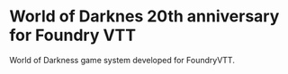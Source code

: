 # World of Darknes 20th anniversary for Foundry VTT
World of Darkness game system developed for FoundryVTT.

